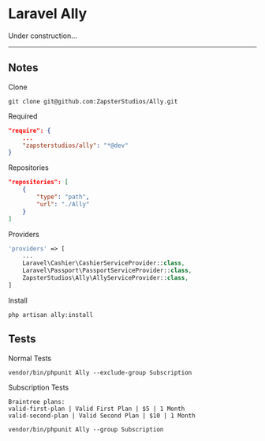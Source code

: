 # Laravel Ally
Under construction...

---

## Notes
Clone
```
git clone git@github.com:ZapsterStudios/Ally.git
```

Required
```json
"require": {
    ...
    "zapsterstudios/ally": "*@dev"
}
```

Repositories
```json
"repositories": [
    {
        "type": "path",
        "url": "./Ally"
    }
]
```

Providers
```php
'providers' => [
    ...
    Laravel\Cashier\CashierServiceProvider::class,
    Laravel\Passport\PassportServiceProvider::class,
    ZapsterStudios\Ally\AllyServiceProvider::class,
]
```

Install
```
php artisan ally:install
```

## Tests

Normal Tests
```
vendor/bin/phpunit Ally --exclude-group Subscription
```

Subscription Tests
```
Braintree plans:
valid-first-plan | Valid First Plan | $5 | 1 Month
valid-second-plan | Valid Second Plan | $10 | 1 Month
```

```
vendor/bin/phpunit Ally --group Subscription
```